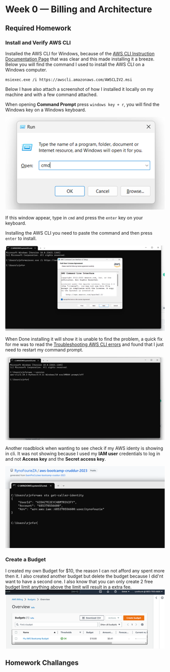 # Week 0 — Billing and Architecture

## Required Homework

### Install and Verify AWS CLI 

Installed the AWS CLI for Windows, because of the [AWS CLI Instruction Documentation Page](https://docs.aws.amazon.com/cli/latest/userguide/getting-started-install.html) that was clear and this made installing it a breeze. Below you will find the command I used to install the AWS CLI on a Windows computer.

```
msiexec.exe /i https://awscli.amazonaws.com/AWSCLIV2.msi
```
Below I have also attach a screenshot of how I installed it locally on my machine and with a few command attached.

When opening **Command Prompt** press `windows key + r`, you will find the Windows key on a Windows keyboard.

![Opening CMD on windows](assets/week-0-command%20prompt.png)

If this window appear, type in `cmd` and press the `enter` key on your keyboard.

Installing the AWS CLI you need to paste the command and then press `enter` to install.

![Show AWS CLI is installed](assets/week-0-installing%20aws%20cli.png)

When Done installing it will show it is unable to find the problem, a quick fix for me was to read the [Troubleshooting AWS CLI errors](https://docs.aws.amazon.com/cli/latest/userguide/cli-chap-troubleshooting.html) and found that I just need to restart my command prompt.

![Showing installed AWS CLI](assets/week-0-show%20aws%20cli%20is%20installed.png)

Another roadblock when wanting to see check if my AWS identy is showing in cli. It was not showing because I used my **IAM user** credentials to log in and not **Access key** and the **Secret access key**.

![Proof of logged in on AWS CLI](assets/week-0-using%20sts%20identity.png)

### Create a Budget

I created my own Budget for $10, the reason I can not afford any spent more then it. I also created another budget but delete the budget because I did'nt want to have a second one. I also know that you can only create 2 free budget limit anything above the limit will result in a extra fee.
![image of The Budget Alarm I Created](assets/week-0-budget%20alarm.png)


## Homework Challanges
